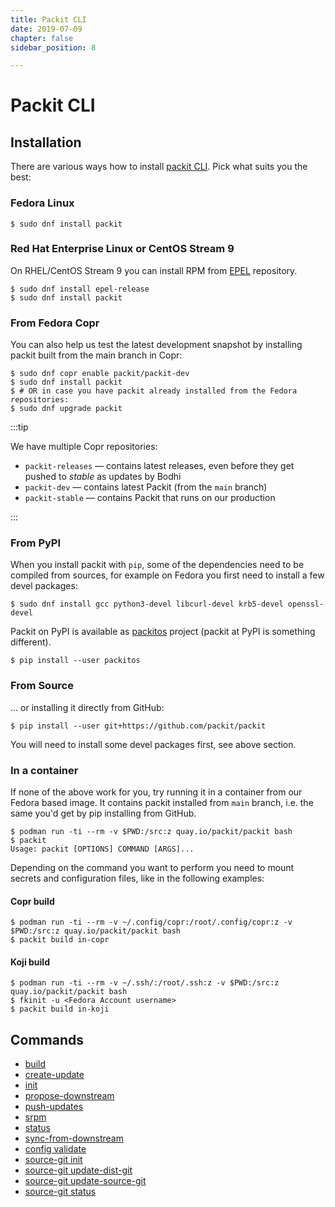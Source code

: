 ```yaml
---
title: Packit CLI
date: 2019-07-09
chapter: false
sidebar_position: 8

---
```


# Packit CLI

## Installation

There are various ways how to install [packit CLI](https://github.com/packit/packit).
Pick what suits you the best:

### Fedora Linux

    $ sudo dnf install packit

### Red Hat Enterprise Linux or CentOS Stream 9

On RHEL/CentOS Stream 9 you can install RPM from [EPEL](https://fedoraproject.org/wiki/EPEL) repository.

    $ sudo dnf install epel-release
    $ sudo dnf install packit

### From Fedora Copr

You can also help us test the latest development snapshot by installing packit
built from the main branch in Copr:

    $ sudo dnf copr enable packit/packit-dev
    $ sudo dnf install packit
    $ # OR in case you have packit already installed from the Fedora repositories:
    $ sudo dnf upgrade packit

:::tip

We have multiple Copr repositories:
* `packit-releases` — contains latest releases, even before they get pushed to
  _stable_ as updates by Bodhi
* `packit-dev` — contains latest Packit (from the `main` branch)
* `packit-stable` — contains Packit that runs on our production

:::

### From PyPI

When you install packit with `pip`,
some of the dependencies need to be compiled from sources,
for example on Fedora you first need to install a few devel packages:

    $ sudo dnf install gcc python3-devel libcurl-devel krb5-devel openssl-devel

Packit on PyPI is available as [packitos](https://pypi.org/project/packitos)
project (packit at PyPI is something different).

    $ pip install --user packitos

### From Source

... or installing it directly from GitHub:

    $ pip install --user git+https://github.com/packit/packit

You will need to install some devel packages first, see above section.

### In a container

If none of the above work for you, try running it in a container
from our Fedora based image. It contains packit installed from `main` branch,
i.e. the same you'd get by pip installing from GitHub.

    $ podman run -ti --rm -v $PWD:/src:z quay.io/packit/packit bash
    $ packit
    Usage: packit [OPTIONS] COMMAND [ARGS]...

Depending on the command you want to perform you need to mount secrets and
configuration files, like in the following examples:

#### Copr build

    $ podman run -ti --rm -v ~/.config/copr:/root/.config/copr:z -v $PWD:/src:z quay.io/packit/packit bash
    $ packit build in-copr

#### Koji build

    $ podman run -ti --rm -v ~/.ssh/:/root/.ssh:z -v $PWD:/src:z quay.io/packit/packit bash
    $ fkinit -u <Fedora Account username>
    $ packit build in-koji

## Commands

* [build](/docs/cli/build/)
* [create-update](/docs/cli/create-update/)
* [init](/docs/cli/init/)
* [propose-downstream](/docs/cli/propose-downstream/)
* [push-updates](/docs/cli/push-updates)
* [srpm](/docs/cli/srpm/)
* [status](/docs/cli/status)
* [sync-from-downstream](/docs/cli/sync-from-downstream/)
* [config validate](/docs/cli/config/validate)
* [source-git init](/docs/cli/source-git/init)
* [source-git update-dist-git](/docs/cli/source-git/update-dist-git)
* [source-git update-source-git](/docs/cli/source-git/update-source-git)
* [source-git status](/docs/cli/source-git/status)
